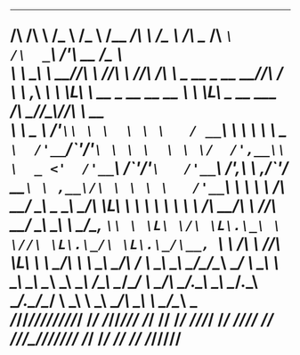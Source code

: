 
<h1 align="left">


 __  __          ___    ___           ______  __                           ______   __            ____                                              ____                  ___      ___             
/\ \/\ \        /\_ \  /\_ \         /\__  _\/\ \                         /\__  _\ /\ \__        /\  _`\                                           /\  _`\              /'___\ __ /\_ \            
\ \ \_\ \     __\//\ \ \//\ \     ___\/_/\ \/\ \ \___      __   _ __    __\/_/\ \/ \ \ ,_\   ____\ \ \L\ \     __     _ __    __       __      ____\ \ \L\ \_ __   ___ /\ \__//\_\\//\ \      __   
 \ \  _  \  /'__`\\ \ \  \ \ \   / __`\ \ \ \ \ \  _ `\  /'__`\/\`'__\/'__`\ \ \ \  \ \ \/  /',__\\ \  _ <'  /'__`\  /\`'__\/'__`\   /'__`\   /',__\\ \ ,__/\`'__\/ __`\ \ ,__\/\ \ \ \ \   /'__`\ 
  \ \ \ \ \/\  __/ \_\ \_ \_\ \_/\ \L\ \ \ \ \ \ \ \ \ \/\  __/\ \ \//\  __/  \_\ \__\ \ \_/\__, `\\ \ \L\ \/\ \L\.\_\ \ \//\ \L\.\_/\ \L\.\_/\__, `\\ \ \/\ \ \//\ \L\ \ \ \_/\ \ \ \_\ \_/\  __/ 
   \ \_\ \_\ \____\/\____\/\____\ \____/  \ \_\ \ \_\ \_\ \____\\ \_\\ \____\ /\_____\\ \__\/\____/ \ \____/\ \__/.\_\\ \_\\ \__/.\_\ \__/.\_\/\____/ \ \_\ \ \_\\ \____/\ \_\  \ \_\/\____\ \____\
    \/_/\/_/\/____/\/____/\/____/\/___/    \/_/  \/_/\/_/\/____/ \/_/ \/____/ \/_____/ \/__/\/___/   \/___/  \/__/\/_/ \/_/ \/__/\/_/\/__/\/_/\/___/   \/_/  \/_/ \/___/  \/_/   \/_/\/____/\/____/
                                                                                                                                                                                                   
                                                                                                                                                                                              
</h1>




  
  




<div align="center">
  <img style="margin:20;padding:0" height="10" src="[https://drive.google.com/file/d/1kxGAxplBDCbOV_k7zHvZY7-8a5TuC6c2/view?usp=sharing](https://drive.google.com/file/d/19G_oIb--PfBADsIDjBt14244FSlCZxJX/view?usp=sharing)https://drive.google.com/file/d/19G_oIb--PfBADsIDjBt14244FSlCZxJX/view?usp=sharing"  />
</div>

###
</div>
